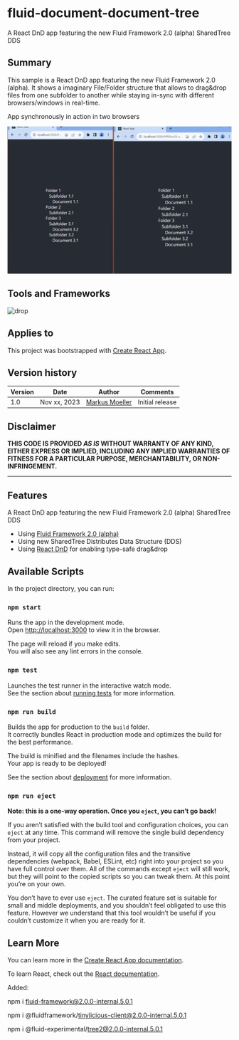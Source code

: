 # fluid-document-document-tree
A React DnD app featuring the new Fluid Framework 2.0 (alpha) SharedTree DDS

## Summary

This sample is a React DnD app featuring the new Fluid Framework 2.0 (alpha). It shows a imaginary File/Folder structure that allows to drag&drop files from one subfolder to another while staying in-sync with different browsers/windows in real-time.

App synchronously in action in two browsers

![App synchronously in action in two browsers](assets/01FileMoveInAction_Parallel.gif)

## Tools and Frameworks

![drop](https://img.shields.io/badge/Fluid&nbsp;Framework-2.0-green.svg)

## Applies to

This project was bootstrapped with [Create React App](https://github.com/facebook/create-react-app).

## Version history

Version|Date|Author|Comments
-------|----|--------|--------
1.0|Nov xx, 2023|[Markus Moeller](http://www.twitter.com/moeller2_0)|Initial release

## Disclaimer

**THIS CODE IS PROVIDED *AS IS* WITHOUT WARRANTY OF ANY KIND, EITHER EXPRESS OR IMPLIED, INCLUDING ANY IMPLIED WARRANTIES OF FITNESS FOR A PARTICULAR PURPOSE, MERCHANTABILITY, OR NON-INFRINGEMENT.**

---

## Features
A React DnD app featuring the new Fluid Framework 2.0 (alpha) SharedTree DDS
* Using [Fluid Framework 2.0 (alpha)](https://devblogs.microsoft.com/microsoft365dev/fluid-framework-2-0-alpha-is-now-available/)
* Using new SharedTree Distributes Data Structure (DDS)
* Using [React DnD](https://react-dnd.github.io/react-dnd/docs/overview) for enabling type-safe drag&drop

## Available Scripts

In the project directory, you can run:

### `npm start`

Runs the app in the development mode.\
Open [http://localhost:3000](http://localhost:3000) to view it in the browser.

The page will reload if you make edits.\
You will also see any lint errors in the console.

### `npm test`

Launches the test runner in the interactive watch mode.\
See the section about [running tests](https://facebook.github.io/create-react-app/docs/running-tests) for more information.

### `npm run build`

Builds the app for production to the `build` folder.\
It correctly bundles React in production mode and optimizes the build for the best performance.

The build is minified and the filenames include the hashes.\
Your app is ready to be deployed!

See the section about [deployment](https://facebook.github.io/create-react-app/docs/deployment) for more information.

### `npm run eject`

**Note: this is a one-way operation. Once you `eject`, you can’t go back!**

If you aren’t satisfied with the build tool and configuration choices, you can `eject` at any time. This command will remove the single build dependency from your project.

Instead, it will copy all the configuration files and the transitive dependencies (webpack, Babel, ESLint, etc) right into your project so you have full control over them. All of the commands except `eject` will still work, but they will point to the copied scripts so you can tweak them. At this point you’re on your own.

You don’t have to ever use `eject`. The curated feature set is suitable for small and middle deployments, and you shouldn’t feel obligated to use this feature. However we understand that this tool wouldn’t be useful if you couldn’t customize it when you are ready for it.

## Learn More

You can learn more in the [Create React App documentation](https://facebook.github.io/create-react-app/docs/getting-started).

To learn React, check out the [React documentation](https://reactjs.org/).

Added:

npm i fluid-framework@2.0.0-internal.5.0.1

npm i @fluidframework/tinylicious-client@2.0.0-internal.5.0.1

npm i @fluid-experimental/tree2@2.0.0-internal.5.0.1
